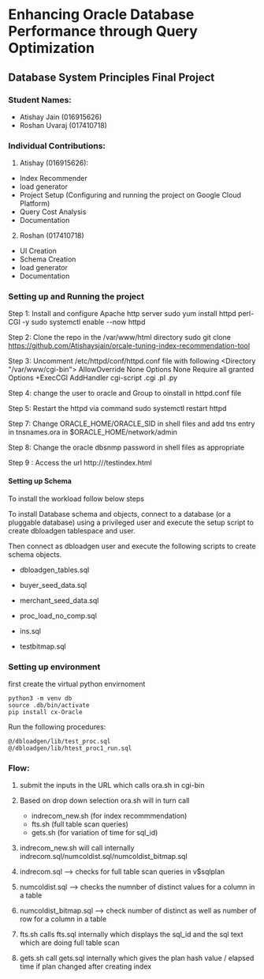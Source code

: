 # Enhancing Oracle Database Performance through Query Optimization 

## Database System Principles Final Project

### Student Names:
* Atishay Jain (016915626)
* Roshan Uvaraj (017410718)

### Individual Contributions:
1. Atishay (016915626):
- Index Recommender
- load generator
- Project Setup (Configuring and running the project on Google Cloud Platform)
- Query Cost Analysis
- Documentation

2. Roshan (017410718)
- UI Creation
- Schema Creation
- load generator
- Documentation

### Setting up and Running the project
Step 1: Install and configure Apache http server
        sudo yum install httpd perl-CGI -y
        sudo systemctl enable --now httpd

Step 2: Clone the repo in the /var/www/html directory
        sudo git clone https://github.com/Atishaysjain/orcale-tuning-index-recommendation-tool

Step 3: Uncomment /etc/httpd/conf/httpd.conf file with following
        <Directory "/var/www/cgi-bin">
        AllowOverride None
        Options None
        Require all granted
        Options +ExecCGI
        AddHandler cgi-script .cgi .pl .py
        </Directory>

Step 4:  change the user to oracle and Group to oinstall in httpd.conf file

Step 5: Restart the httpd via command
        sudo systemctl restart httpd

Step 7: Change ORACLE_HOME/ORACLE_SID in shell files and add tns entry in  tnsnames.ora in $ORACLE_HOME/network/admin 

Step 8: Change the oracle dbsnmp password in shell files as appropriate

Step 9 : Access the url http://<ipaddress>/testindex.html

#### Setting up Schema

To install the workload follow below steps

To install Database schema and objects, connect to a database (or a pluggable database) using a privileged 
user and execute the setup script to create dbloadgen tablespace and user.


Then connect as dbloadgen user and execute the following scripts to create schema objects.

* dbloadgen_tables.sql
* buyer_seed_data.sql
* merchant_seed_data.sql
* proc_load_no_comp.sql


* ins.sql
* testbitmap.sql

### Setting up environment

first create the virtual python envirnoment

```
python3 -m venv db
source .db/bin/activate
pip install cx-Oracle
```

Run the following procedures:
```
@/dbloadgen/lib/test_proc.sql
@/dbloadgen/lib/htest_proc1_run.sql
```

### Flow:

1. submit the inputs in the URL which calls ora.sh in cgi-bin 
2. Based on drop down selection ora.sh will in turn call    

    * indrecom_new.sh (for index recommmendation)
    * fts.sh (full table scan queries)
    * gets.sh (for variation of time for sql_id)
        
3. indrecom_new.sh will call internally indrecom.sql/numcoldist.sql/numcoldist_bitmap.sql
4. indrecom.sql --> checks for full table scan queries in v$sqlplan
5. numcoldist.sql --> checks the numnber of distinct values for a column in a table
6. numcoldist_bitmap.sql --> check number of distinct as well as number of row for  a column in a table
7. fts.sh calls fts.sql internally which displays the sql_id and the sql text which are doing full table scan
8. gets.sh call gets.sql internally which gives the plan hash value / elapsed time if plan changed after creating index











